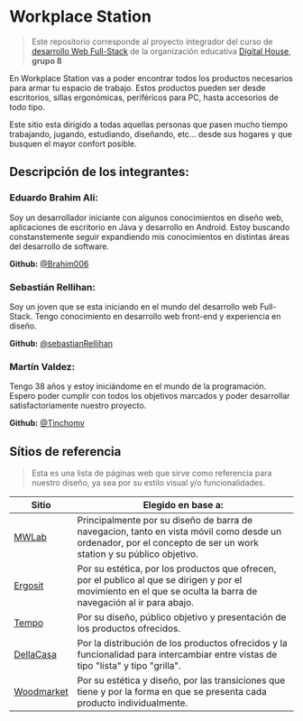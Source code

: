 # Workplace Station

> Este repositorio corresponde al proyecto integrador del curso de [desarrollo Web Full-Stack](https://www.digitalhouse.com/ar/curso/programacion-web-full-stack) de la organización educativa  [Digital House](https://www.digitalhouse.com/ar), **grupo 8**

En Workplace Station vas a poder encontrar todos los productos necesarios para armar tu espacio de trabajo. Estos productos pueden ser desde escritorios, sillas ergonómicas, periféricos para PC, hasta accesorios de todo tipo. 

Este sitio esta dirigido a todas aquellas personas que pasen mucho tiempo trabajando, jugando, estudiando, diseñando, etc... desde sus hogares y que busquen el mayor confort posible. 

## Descripción de los integrantes:

### Eduardo Brahim Alí: 

Soy un desarrollador iniciante con algunos conocimientos en diseño web, aplicaciones de escritorio en Java y desarrollo en Android. Estoy buscando constanstemente seguir expandiendo mis conocimientos en distintas áreas del desarrollo de software.

**Github:** [@Brahim006](https://github.com/Brahim006)

### Sebastián Rellihan: 

Soy un joven que se esta iniciando en el mundo del desarrollo web Full-Stack. Tengo conocimiento en desarrollo web front-end y experiencia en diseño.

**Github:** [@sebastianRellihan](https://github.com/sebastianRellihan)

### Martín Valdez:

Tengo 38 años y estoy iniciándome en el mundo de la programación. Espero poder cumplir con todos los objetivos marcados y poder desarrollar satisfactoriamente nuestro proyecto.

**Github:** [@Tinchomv](https://github.com/Tinchomv)

## Sítios de referencia


> Esta es una lista de páginas web que sirve como referencia para nuestro diseño, ya sea por su estilo visual y/o funcionalidades.


Sitio | Elegido en base a:
------|-------------------
[MWLab](https://mwelab.net/) | Principalmente por su diseño de barra de navegacion, tanto en vista móvil como desde un ordenador, por el concepto de ser un work station y su público objetivo.
[Ergosit](https://ergosit.com.ar/) | Por su estética, por los productos que ofrecen, por el publico al que se dirigen y por el movimiento en el que se oculta la barra de navegación al ir para abajo.
[Tempo](www.tempo.com.ar/categoria-producto/tipo-de-producto/puestos-de-trabajo/) | Por su diseño, público objetivo y presentación de los productos ofrecidos.
[DellaCasa](https://dellacasaonline.com/home-office) | Por la distribución de los productos ofrecidos y la funcionalidad para intercambiar entre vistas de tipo "lista" y tipo "grilla".
[Woodmarket](https://woodmarket.com.ar/) | Por su estética y diseño, por las transiciones que tiene y por la forma en que se presenta cada producto individualmente.
